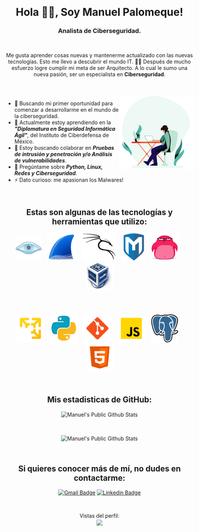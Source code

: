 <h1 align="center"> Hola 👋🏽, Soy Manuel Palomeque!</h1>
<h3 align="center">
    Analista de Ciberseguridad.  
</h3><br/>

<p align="center">Me gusta aprender cosas nuevas y mantenerme actualizado con las nuevas tecnologías. Esto me llevo a descubrir el mundo IT. 👨‍💻
Después de mucho esfuerzo logre cumplir mi meta de ser Arquitecto. A lo cual le sumo una nueva pasión, ser un especialista en <b>Ciberseguridad</b>.</p>

<h2 align="center">
</h2><br/>
<img align="right" alt="Person coding gif" src="https://github.com/chandan-reddy-k/chandan-reddy-k/blob/master/assets/coding.gif" width="200" />

- 🔭 Buscando mi primer oportunidad para comenzar a desarrollarme en el mundo de la ciberseguridad.
- 🌱 Actualmente estoy aprendiendo en la ***"Diplomatura en Seguridad Informática Ágil"***, del Instituto de Ciberdefensa de México.  
- 👯 Estoy buscando colaborar en ***Pruebas de intrusión y penetración y/o Análisis de vulnerabilidades***.
- 💬 Pregúntame sobre ***Python, Linux, Redes y Ciberseguridad***.
- ⚡ Dato curioso: me apasionan los Malwares!
<br/>

<h2 align="center">
  Estas son algunas de las tecnologías y herramientas que utilizo:
</h2>
<p align="center">
<code><img height="70" src="https://github.com/manuelpalomeque/manuelpalomeque/blob/main/Recursos/nmap1.png"></code> &nbsp;&nbsp;
<code><img height="75" src="https://github.com/manuelpalomeque/manuelpalomeque/blob/main/Recursos/wireshark.png"></code> &nbsp;&nbsp;
<code><img height="75" src="https://github.com/manuelpalomeque/manuelpalomeque/blob/main/Recursos/kali.png"></code> &nbsp;&nbsp;
<code><img height="75" src="https://github.com/manuelpalomeque/manuelpalomeque/blob/main/Recursos/metasploit.png"></code> &nbsp;&nbsp;
<code><img height="75" src="https://github.com/manuelpalomeque/manuelpalomeque/blob/main/Recursos/focaa.png"></code> &nbsp;&nbsp;
<code><img height="75" src="https://github.com/manuelpalomeque/manuelpalomeque/blob/main/Recursos/Virtualbox_.png"></code>
</p>

<br/>
<br/>

<p align="center">
<code><img height="75" src="https://github.com/manuelpalomeque/manuelpalomeque/blob/main/Recursos/vmware.png"></code> &nbsp;&nbsp;
<code><img height="75" src="https://github.com/manuelpalomeque/manuelpalomeque/blob/main/Recursos/python.png"></code> &nbsp;&nbsp;
<code><img height="75" src="https://github.com/chandan-reddy-k/chandan-reddy-k/blob/master/assets/git.png"></code> &nbsp;&nbsp;
<code><img height="75" src="https://github.com/chandan-reddy-k/chandan-reddy-k/blob/master/assets/js.png"></code> &nbsp;&nbsp;
<code><img height="75" src="https://github.com/manuelpalomeque/manuelpalomeque/blob/main/Recursos/postgreSQL.png"></code> &nbsp;&nbsp;
<code><img height="75" src="https://github.com/chandan-reddy-k/chandan-reddy-k/blob/master/assets/html.png"></code>
</p>

<br/>

<h2 align="center">
    Mis estadisticas de GitHub:
</h2>

<p align="center">
<img align="center" src="https://github-readme-stats.vercel.app/api?username=manuelpalomeque&show_icons=true&count_private=true&hide=stars&include_all_commits=true&theme=buefy" alt="Manuel's Public Github Stats">
</p>
<br/>
<p align="center">
<img align="center" src="https://github-readme-stats.vercel.app/api/top-langs/?username=manuelpalomeque&layout=compact)](https://github.com/manuelpalomeque/github-readme-stats" alt="Manuel's Public Github Stats">
</p>
<br/>

<h2 align="center">
Si quieres conocer más de mí, no dudes en contactarme:
</h2>

<div align="center">
    
[![Gmail Badge](https://img.shields.io/badge/-pjonathanmanuel@hotmail.com-c14438?style=flat-square&logo=Gmail&logoColor=white&link=mailto:pjonathanmanuel@hotmail.com)](mailto:pjonathanmanuel@hotmail.com)  [![Linkedin Badge](https://img.shields.io/badge/-JonathanPalomeque-blue?style=flat-square&logo=Linkedin&logoColor=white&link=https://www.linkedin.com/in/jonathan-palomeque/)](https://www.linkedin.com/in/jonathan-palomeque/) 
    
</div>
<br/>
<p align="center"> Vistas del perfil:<br/>
<img align="center" src="https://profile-counter.glitch.me/manuelpalomeque/count.svg" />
</p>
